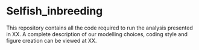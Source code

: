 # Selfish_inbreeding

This repository contains all the code required to run the analysis presented in XX. A complete description of our modelling choices, coding style and figure creation can be viewed at XX. 
